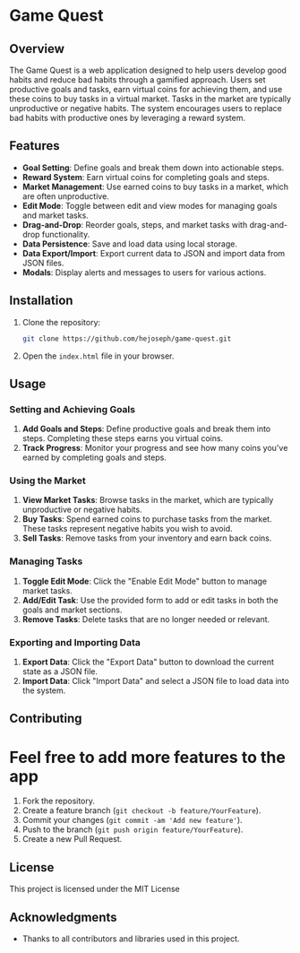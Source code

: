 # Game Quest

## Overview

The Game Quest is a web application designed to help users develop good habits and reduce bad habits through a gamified approach. Users set productive goals and tasks, earn virtual coins for achieving them, and use these coins to buy tasks in a virtual market. Tasks in the market are typically unproductive or negative habits. The system encourages users to replace bad habits with productive ones by leveraging a reward system.

## Features

- **Goal Setting**: Define goals and break them down into actionable steps.
- **Reward System**: Earn virtual coins for completing goals and steps.
- **Market Management**: Use earned coins to buy tasks in a market, which are often unproductive.
- **Edit Mode**: Toggle between edit and view modes for managing goals and market tasks.
- **Drag-and-Drop**: Reorder goals, steps, and market tasks with drag-and-drop functionality.
- **Data Persistence**: Save and load data using local storage.
- **Data Export/Import**: Export current data to JSON and import data from JSON files.
- **Modals**: Display alerts and messages to users for various actions.

## Installation

1. Clone the repository:
    ```bash
    git clone https://github.com/hejoseph/game-quest.git
    ```

2. Open the `index.html` file in your browser.

## Usage

### Setting and Achieving Goals

1. **Add Goals and Steps**: Define productive goals and break them into steps. Completing these steps earns you virtual coins.
2. **Track Progress**: Monitor your progress and see how many coins you've earned by completing goals and steps.

### Using the Market

1. **View Market Tasks**: Browse tasks in the market, which are typically unproductive or negative habits.
2. **Buy Tasks**: Spend earned coins to purchase tasks from the market. These tasks represent negative habits you wish to avoid.
3. **Sell Tasks**: Remove tasks from your inventory and earn back coins.

### Managing Tasks

1. **Toggle Edit Mode**: Click the "Enable Edit Mode" button to manage market tasks.
2. **Add/Edit Task**: Use the provided form to add or edit tasks in both the goals and market sections.
3. **Remove Tasks**: Delete tasks that are no longer needed or relevant.

### Exporting and Importing Data

1. **Export Data**: Click the "Export Data" button to download the current state as a JSON file.
2. **Import Data**: Click "Import Data" and select a JSON file to load data into the system.


## Contributing

# Feel free to add more features to the app

1. Fork the repository.
2. Create a feature branch (`git checkout -b feature/YourFeature`).
3. Commit your changes (`git commit -am 'Add new feature'`).
4. Push to the branch (`git push origin feature/YourFeature`).
5. Create a new Pull Request.

## License

This project is licensed under the MIT License

## Acknowledgments

- Thanks to all contributors and libraries used in this project.
